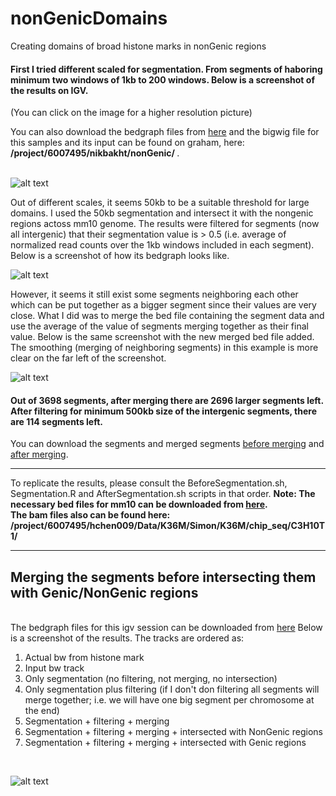 # nonGenicDomains
Creating domains of broad histone marks in nonGenic regions

#### First I tried different scaled for segmentation. From segments of haboring minimum two windows of 1kb to 200 windows. Below is a screenshot of the results on IGV.
(You can click on the image for a higher resolution picture)

You can also download the bedgraph files from <a href="http://nikleotide.com/wp-content/uploads//2018/04/different_scales.zip">here</a> and the bigwig file for this samples and its input can be found on graham, here: <b>  /project/6007495/nikbakht/nonGenic/ </b>. <br><br>

![alt text](http://nikleotide.com/wp-content/uploads//2018/04/igv_snapshot.png)

Out of different scales, it seems 50kb to be a suitable threshold for large domains. I used the 50kb segmentation and intersect it with the nongenic regions actoss mm10 genome. The results were filtered for segments (now all intergenic) that their segmentation value is > 0.5 (i.e. average of normalized read counts over the 1kb windows included in each segment). Below is a screenshot of how its bedgraph looks like. 

![alt text](http://nikleotide.com/wp-content/uploads//2018/04/igv_snapshot2.png)


However, it seems it still exist some segments neighboring each other which can be put together as a bigger segment since their values are very close. What I did was to merge the bed file containing the segment data and use the average of the value of segments merging together as their final value. Below is the same screenshot with the new merged bed file added. The smoothing (merging of neighboring segments) in this example is more clear on the far left of the screenshot.

![alt text](http://nikleotide.com/wp-content/uploads//2018/04/igv_snapshot3.png)

#### Out of 3698 segments, after merging there are 2696 larger segments left. After filtering for minimum 500kb size of the intergenic segments, there are 114 segments left.

You can download the segments and merged segments <a href="http://nikleotide.com/wp-content/uploads//2018/04/Parental_H3K36me2-50kb-H3K36me2-NonGenic-NOT-MERGED.bedgraph.zip">before merging</a> and <a href="http://nikleotide.com/wp-content/uploads//2018/04/Parental_H3K36me2-50kb-H3K36me2-NonGenic.bedgraph.zip">after merging</a>.

-----------------------------------------------------------------------------------------------------------------------
To replicate the results, please consult the BeforeSegmentation.sh, Segmentation.R and AfterSegmentation.sh scripts in that order.
<b>Note: The necessary bed files for mm10 can be downloaded from <a href="http://nikleotide.com/wp-content/uploads//2018/04/mm10.bed_.files_.zip">here</a>.
<br>
 The bam files also can be found here:
 /project/6007495/hchen009/Data/K36M/Simon/K36M/chip_seq/C3H10T1/
</b>

-----------------------------------------------------------------------------------------------------------------------
## Merging the segments before intersecting them with Genic/NonGenic regions
<br>
The bedgraph files for this igv session can be downloaded from <a href="http://nikleotide.com/wp-content/uploads//2018/04/Merged_then_Intersected.zip">here</a>
Below is a screenshot of the results. The tracks are ordered as:

1. Actual bw from histone mark 
2. Input bw track 
3. Only segmentation (no filtering, not merging, no intersection) 
4. Only segmentation plus filtering (if I don't don filtering all segments will merge together; i.e. we will have one big segment per chromosome at the end) 
5. Segmentation + filtering + merging 
6. Segmentation + filtering + merging + intersected with NonGenic regions 
7. Segmentation + filtering + merging + intersected with Genic regions 
<br>

![alt text](http://nikleotide.com/wp-content/uploads//2018/04/igv_snapshot-merged-intersected.png)



